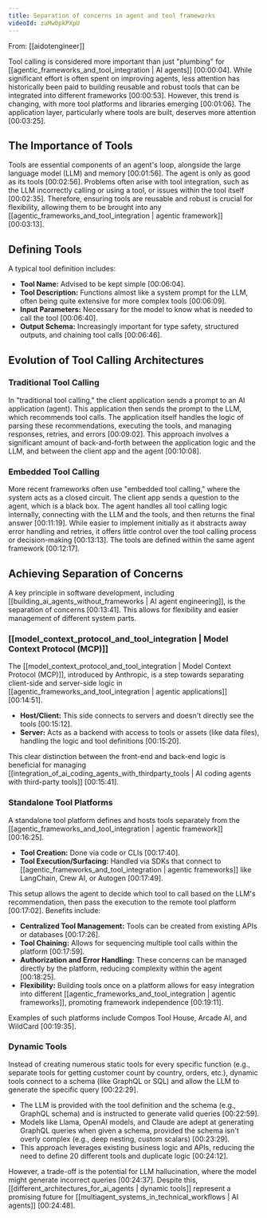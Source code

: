 ```yaml
---
title: Separation of concerns in agent and tool frameworks
videoId: zuMw0pkPXpU
---
```


From: [[aidotengineer]] <br/> 

Tool calling is considered more important than just "plumbing" for [[agentic_frameworks_and_tool_integration | AI agents]] <a class="yt-timestamp" data-t="00:00:04">[00:00:04]</a>. While significant effort is often spent on improving agents, less attention has historically been paid to building reusable and robust tools that can be integrated into different frameworks <a class="yt-timestamp" data-t="00:00:53">[00:00:53]</a>. However, this trend is changing, with more tool platforms and libraries emerging <a class="yt-timestamp" data-t="00:01:06">[00:01:06]</a>. The application layer, particularly where tools are built, deserves more attention <a class="yt-timestamp" data-t="00:03:25">[00:03:25]</a>.

## The Importance of Tools

Tools are essential components of an agent's loop, alongside the large language model (LLM) and memory <a class="yt-timestamp" data-t="00:01:56">[00:01:56]</a>. The agent is only as good as its tools <a class="yt-timestamp" data-t="00:02:56">[00:02:56]</a>. Problems often arise with tool integration, such as the LLM incorrectly calling or using a tool, or issues within the tool itself <a class="yt-timestamp" data-t="00:02:35">[00:02:35]</a>. Therefore, ensuring tools are reusable and robust is crucial for flexibility, allowing them to be brought into any [[agentic_frameworks_and_tool_integration | agentic framework]] <a class="yt-timestamp" data-t="00:03:13">[00:03:13]</a>.

## Defining Tools

A typical tool definition includes:
*   **Tool Name:** Advised to be kept simple <a class="yt-timestamp" data-t="00:06:04">[00:06:04]</a>.
*   **Tool Description:** Functions almost like a system prompt for the LLM, often being quite extensive for more complex tools <a class="yt-timestamp" data-t="00:06:09">[00:06:09]</a>.
*   **Input Parameters:** Necessary for the model to know what is needed to call the tool <a class="yt-timestamp" data-t="00:06:40">[00:06:40]</a>.
*   **Output Schema:** Increasingly important for type safety, structured outputs, and chaining tool calls <a class="yt-timestamp" data-t="00:06:46">[00:06:46]</a>.

## Evolution of Tool Calling Architectures

### Traditional Tool Calling

In "traditional tool calling," the client application sends a prompt to an AI application (agent). This application then sends the prompt to the LLM, which recommends tool calls. The application itself handles the logic of parsing these recommendations, executing the tools, and managing responses, retries, and errors <a class="yt-timestamp" data-t="00:09:02">[00:09:02]</a>. This approach involves a significant amount of back-and-forth between the application logic and the LLM, and between the client app and the agent <a class="yt-timestamp" data-t="00:10:08">[00:10:08]</a>.

### Embedded Tool Calling

More recent frameworks often use "embedded tool calling," where the system acts as a closed circuit. The client app sends a question to the agent, which is a black box. The agent handles all tool calling logic internally, connecting with the LLM and the tools, and then returns the final answer <a class="yt-timestamp" data-t="00:11:19">[00:11:19]</a>. While easier to implement initially as it abstracts away error handling and retries, it offers little control over the tool calling process or decision-making <a class="yt-timestamp" data-t="00:13:13">[00:13:13]</a>. The tools are defined within the same agent framework <a class="yt-timestamp" data-t="00:12:17">[00:12:17]</a>.

## Achieving Separation of Concerns

A key principle in software development, including [[building_ai_agents_without_frameworks | AI agent engineering]], is the separation of concerns <a class="yt-timestamp" data-t="00:13:41">[00:13:41]</a>. This allows for flexibility and easier management of different system parts.

### [[model_context_protocol_and_tool_integration | Model Context Protocol (MCP)]]

The [[model_context_protocol_and_tool_integration | Model Context Protocol (MCP)]], introduced by Anthropic, is a step towards separating client-side and server-side logic in [[agentic_frameworks_and_tool_integration | agentic applications]] <a class="yt-timestamp" data-t="00:14:51">[00:14:51]</a>.
*   **Host/Client:** This side connects to servers and doesn't directly see the tools <a class="yt-timestamp" data-t="00:15:12">[00:15:12]</a>.
*   **Server:** Acts as a backend with access to tools or assets (like data files), handling the logic and tool definitions <a class="yt-timestamp" data-t="00:15:20">[00:15:20]</a>.

This clear distinction between the front-end and back-end logic is beneficial for managing [[integration_of_ai_coding_agents_with_thirdparty_tools | AI coding agents with third-party tools]] <a class="yt-timestamp" data-t="00:15:41">[00:15:41]</a>.

### Standalone Tool Platforms

A standalone tool platform defines and hosts tools separately from the [[agentic_frameworks_and_tool_integration | agentic framework]] <a class="yt-timestamp" data-t="00:16:25">[00:16:25]</a>.
*   **Tool Creation:** Done via code or CLIs <a class="yt-timestamp" data-t="00:17:40">[00:17:40]</a>.
*   **Tool Execution/Surfacing:** Handled via SDKs that connect to [[agentic_frameworks_and_tool_integration | agentic frameworks]] like LangChain, Crew AI, or Autogen <a class="yt-timestamp" data-t="00:17:49">[00:17:49]</a>.

This setup allows the agent to decide which tool to call based on the LLM's recommendation, then pass the execution to the remote tool platform <a class="yt-timestamp" data-t="00:17:02">[00:17:02]</a>.
Benefits include:
*   **Centralized Tool Management:** Tools can be created from existing APIs or databases <a class="yt-timestamp" data-t="00:17:26">[00:17:26]</a>.
*   **Tool Chaining:** Allows for sequencing multiple tool calls within the platform <a class="yt-timestamp" data-t="00:17:59">[00:17:59]</a>.
*   **Authorization and Error Handling:** These concerns can be managed directly by the platform, reducing complexity within the agent <a class="yt-timestamp" data-t="00:18:25">[00:18:25]</a>.
*   **Flexibility:** Building tools once on a platform allows for easy integration into different [[agentic_frameworks_and_tool_integration | agentic frameworks]], promoting framework independence <a class="yt-timestamp" data-t="00:19:11">[00:19:11]</a>.

Examples of such platforms include Compos Tool House, Arcade AI, and WildCard <a class="yt-timestamp" data-t="00:19:35">[00:19:35]</a>.

### Dynamic Tools

Instead of creating numerous static tools for every specific function (e.g., separate tools for getting customer count by country, orders, etc.), dynamic tools connect to a schema (like GraphQL or SQL) and allow the LLM to generate the specific query <a class="yt-timestamp" data-t="00:22:29">[00:22:29]</a>.
*   The LLM is provided with the tool definition and the schema (e.g., GraphQL schema) and is instructed to generate valid queries <a class="yt-timestamp" data-t="00:22:59">[00:22:59]</a>.
*   Models like Llama, OpenAI models, and Claude are adept at generating GraphQL queries when given a schema, provided the schema isn't overly complex (e.g., deep nesting, custom scalars) <a class="yt-timestamp" data-t="00:23:29">[00:23:29]</a>.
*   This approach leverages existing business logic and APIs, reducing the need to define 20 different tools and duplicate logic <a class="yt-timestamp" data-t="00:24:12">[00:24:12]</a>.

However, a trade-off is the potential for LLM hallucination, where the model might generate incorrect queries <a class="yt-timestamp" data-t="00:24:37">[00:24:37]</a>. Despite this, [[different_architectures_for_ai_agents | dynamic tools]] represent a promising future for [[multiagent_systems_in_technical_workflows | AI agents]] <a class="yt-timestamp" data-t="00:24:48">[00:24:48]</a>.